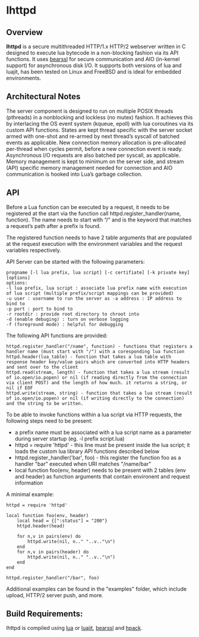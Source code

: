 # lhttpd

## Overview

**lhttpd** is a secure multithreaded HTTP/1.x HTTP/2 webserver written in C designed to execute lua bytecode in a non-blocking fashion via its API functions. It uses [bearssl](https://bearssl.org/) for secure communication and AIO (in-kernel support) for asynchronous disk I/O. It supports both versions of lua and luajit, has been tested on Linux and FreeBSD and is ideal for embedded environments.

## Architectural Notes

The server component is designed to run on multiple POSIX threads (pthreads) in a nonblocking and lockless (no mutex) fashion. It achieves this by interlacing the OS event system (kqueue, epoll) with lua coroutines via its custom API functions. States are kept thread specific with the server socket armed with one-shot and re-armed by next thread’s syscall of batched events as applicable. New connection memory allocation is pre-allocated per-thread when cycles permit, before a new connection event is ready. Asynchronous I/O requests are also batched per syscall, as applicable. Memory management is kept to minimum on the server side, and stream (API) specific memory management needed for connection and AIO communication is hooked into Lua’s garbage collection.

## API 

Before a Lua function can be executed by a request, it needs to be registered at the start via the function call httpd.register_handler(name, function). The name needs to start with “/“ and is the keyword that matches a request’s path after a prefix is found.

The registered function needs to have 2 table arguments that are populated at the request execution with the environment variables and the request variables respectively.


API Server can be started with the following parameters:

    progname [-l lua prefix, lua script] [-c certifiate] [-k private key] [options] 
    options: 
    -l lua prefix, lua script : associate lua prefix name with execution of lua script (multiple prefix/script mappings can be provided) 
    -u user : username to run the server as -a address : IP address to bind to 
    -p port : port to bind to 
    -r rootdir : provide root directory to chroot into 
    -d (enable debuging) : turn on verbose logging 
    -f (foreground mode) : helpful for debugging

The following API functions are provided:

    httpd.register_handler("/name", function) - functions that registers a handler name (must start with "/") with a coresponding lua function
    httpd.header(lua_table) - function that takes a lua table with response header key/value pairs which are converted into HTTP headers and sent over to the client
    httpd.read(stream, length) - function that takes a lua stream (result of io.open/io.popen) or nil (if reading directly from the connection via client POST) and the length of how much. it returns a string, or nil if EOF 
    httpd.write(stream, string) - function that takes a lua stream (result of io.open/io.popen) or nil (if writing directly to the connection) and the string to be written.

To be able to invoke functions within a lua script via HTTP requests, the following steps need to be present:

- a prefix name must be associated with a lua script name as a parameter during server startup (eg. -l prefix script.lua)
- httpd = require 'httpd' - this line must be present inside the lua script; it loads the custom lua library API functions described below
- httpd.register_handler('bar', foo) - this register the function foo as a handler "bar" executed when URI matches "/name/bar"
- local function foo(env, header) needs to be present with 2 tables (env and header) as function arguments that contain environent and request information

A minimal example: 

    httpd = require 'httpd'

    local function foo(env, header) 
        local head = {[":status"] = "200"} 
        httpd.header(head)

        for n,v in pairs(env) do
            httpd.write(nil, n.." "..v.."\n")
        end
        for n,v in pairs(header) do
            httpd.write(nil, n.." "..v.."\n")
        end
    end

    httpd.register_handler("/bar", foo)
    
 Additional examples can be found in the "examples" folder, which include upload, HTTP/2 server push, and more.
 
 ## Build Requirements:
 lhttpd is compiled using [lua](https://www.lua.org) or [luajit](https://luajit.org/), [bearssl](https://bearssl.org/) and [hpack](https://github.com/reyk/hpack).
 
 
